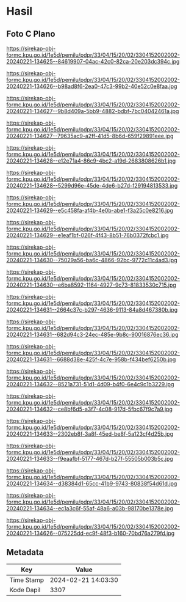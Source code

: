 # Hasil

## Foto C Plano

https://sirekap-obj-formc.kpu.go.id/1e5d/pemilu/pdpr/33/04/15/20/02/3304152002002-20240221-134625--84619907-04ac-42c0-82ca-20e203dc394c.jpg

https://sirekap-obj-formc.kpu.go.id/1e5d/pemilu/pdpr/33/04/15/20/02/3304152002002-20240221-134626--b98ad8f6-2ea0-47c3-99b2-40e52c0e8faa.jpg

https://sirekap-obj-formc.kpu.go.id/1e5d/pemilu/pdpr/33/04/15/20/02/3304152002002-20240221-134627--9b8d409a-5bb9-4882-bdbf-7bc04042461a.jpg

https://sirekap-obj-formc.kpu.go.id/1e5d/pemilu/pdpr/33/04/15/20/02/3304152002002-20240221-134627--79635ac9-a2ff-41d5-8b6d-659f29891eee.jpg

https://sirekap-obj-formc.kpu.go.id/1e5d/pemilu/pdpr/33/04/15/20/02/3304152002002-20240221-134628--e12e71a4-86c9-4bc2-a19d-2683808626b1.jpg

https://sirekap-obj-formc.kpu.go.id/1e5d/pemilu/pdpr/33/04/15/20/02/3304152002002-20240221-134628--5299d96e-45de-4de6-b27d-f29194813533.jpg

https://sirekap-obj-formc.kpu.go.id/1e5d/pemilu/pdpr/33/04/15/20/02/3304152002002-20240221-134629--e5c458fa-af4b-4e0b-abe1-f3a25c0e8216.jpg

https://sirekap-obj-formc.kpu.go.id/1e5d/pemilu/pdpr/33/04/15/20/02/3304152002002-20240221-134629--e1eaf1bf-026f-4f43-8b51-76b0372fcbc1.jpg

https://sirekap-obj-formc.kpu.go.id/1e5d/pemilu/pdpr/33/04/15/20/02/3304152002002-20240221-134630--75029a56-ba6c-4866-92bc-9772c11c4ad3.jpg

https://sirekap-obj-formc.kpu.go.id/1e5d/pemilu/pdpr/33/04/15/20/02/3304152002002-20240221-134630--e6ba8592-1164-4927-9c73-81833530c715.jpg

https://sirekap-obj-formc.kpu.go.id/1e5d/pemilu/pdpr/33/04/15/20/02/3304152002002-20240221-134631--2664c37c-b297-4636-9113-84a8d467380b.jpg

https://sirekap-obj-formc.kpu.go.id/1e5d/pemilu/pdpr/33/04/15/20/02/3304152002002-20240221-134631--682d94c3-24ec-485e-9b8c-90016876ec36.jpg

https://sirekap-obj-formc.kpu.go.id/1e5d/pemilu/pdpr/33/04/15/20/02/3304152002002-20240221-134631--6688d38e-425f-4c7e-958b-f434bef6250b.jpg

https://sirekap-obj-formc.kpu.go.id/1e5d/pemilu/pdpr/33/04/15/20/02/3304152002002-20240221-134632--8521a731-51d1-4d09-b4f0-6e4c9c1b3229.jpg

https://sirekap-obj-formc.kpu.go.id/1e5d/pemilu/pdpr/33/04/15/20/02/3304152002002-20240221-134632--ce8bf6d5-a3f7-4c08-917d-5fbc67f9c7a9.jpg

https://sirekap-obj-formc.kpu.go.id/1e5d/pemilu/pdpr/33/04/15/20/02/3304152002002-20240221-134633--2302eb8f-3a8f-45ed-be8f-5a123cf4d25b.jpg

https://sirekap-obj-formc.kpu.go.id/1e5d/pemilu/pdpr/33/04/15/20/02/3304152002002-20240221-134633--f9eaafbf-5177-467d-b27f-55505b003b5c.jpg

https://sirekap-obj-formc.kpu.go.id/1e5d/pemilu/pdpr/33/04/15/20/02/3304152002002-20240221-134634--d38384d1-65cc-41b9-9743-80838f54d61d.jpg

https://sirekap-obj-formc.kpu.go.id/1e5d/pemilu/pdpr/33/04/15/20/02/3304152002002-20240221-134634--ec1a3c6f-55af-48a6-a03b-98170be1378e.jpg

https://sirekap-obj-formc.kpu.go.id/1e5d/pemilu/pdpr/33/04/15/20/02/3304152002002-20240221-134626--075225dd-ec9f-48f3-b160-70bd76a279fd.jpg


## Metadata

| Key        | Value               |
| ---------- | ------------------- |
| Time Stamp | 2024-02-21 14:03:30 |
| Kode Dapil | 3307                |




